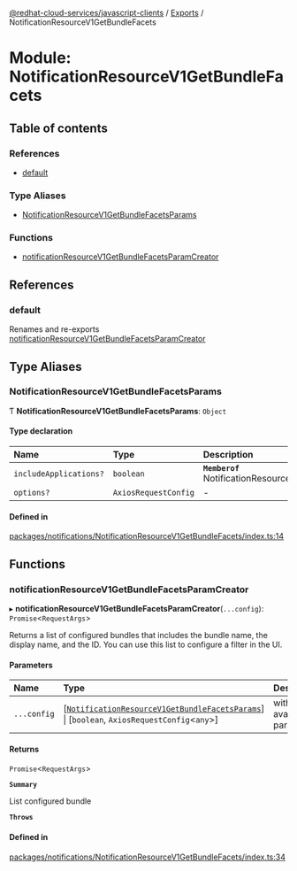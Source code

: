 [@redhat-cloud-services/javascript-clients](../README.md) / [Exports](../modules.md) / NotificationResourceV1GetBundleFacets

# Module: NotificationResourceV1GetBundleFacets

## Table of contents

### References

- [default](NotificationResourceV1GetBundleFacets.md#default)

### Type Aliases

- [NotificationResourceV1GetBundleFacetsParams](NotificationResourceV1GetBundleFacets.md#notificationresourcev1getbundlefacetsparams)

### Functions

- [notificationResourceV1GetBundleFacetsParamCreator](NotificationResourceV1GetBundleFacets.md#notificationresourcev1getbundlefacetsparamcreator)

## References

### default

Renames and re-exports [notificationResourceV1GetBundleFacetsParamCreator](NotificationResourceV1GetBundleFacets.md#notificationresourcev1getbundlefacetsparamcreator)

## Type Aliases

### NotificationResourceV1GetBundleFacetsParams

Ƭ **NotificationResourceV1GetBundleFacetsParams**: `Object`

#### Type declaration

| Name | Type | Description |
| :------ | :------ | :------ |
| `includeApplications?` | `boolean` | **`Memberof`** NotificationResourceV1GetBundleFacetsApi |
| `options?` | `AxiosRequestConfig` | - |

#### Defined in

[packages/notifications/NotificationResourceV1GetBundleFacets/index.ts:14](https://github.com/RedHatInsights/javascript-clients/blob/main/packages/notifications/NotificationResourceV1GetBundleFacets/index.ts#L14)

## Functions

### notificationResourceV1GetBundleFacetsParamCreator

▸ **notificationResourceV1GetBundleFacetsParamCreator**(`...config`): `Promise`\<`RequestArgs`\>

Returns a list of configured bundles that includes the bundle name, the display name, and the ID. You can use this list to configure a filter in the UI.

#### Parameters

| Name | Type | Description |
| :------ | :------ | :------ |
| `...config` | [[`NotificationResourceV1GetBundleFacetsParams`](NotificationResourceV1GetBundleFacets.md#notificationresourcev1getbundlefacetsparams)] \| [`boolean`, `AxiosRequestConfig`\<`any`\>] | with all available params. |

#### Returns

`Promise`\<`RequestArgs`\>

**`Summary`**

List configured bundle

**`Throws`**

#### Defined in

[packages/notifications/NotificationResourceV1GetBundleFacets/index.ts:34](https://github.com/RedHatInsights/javascript-clients/blob/main/packages/notifications/NotificationResourceV1GetBundleFacets/index.ts#L34)
